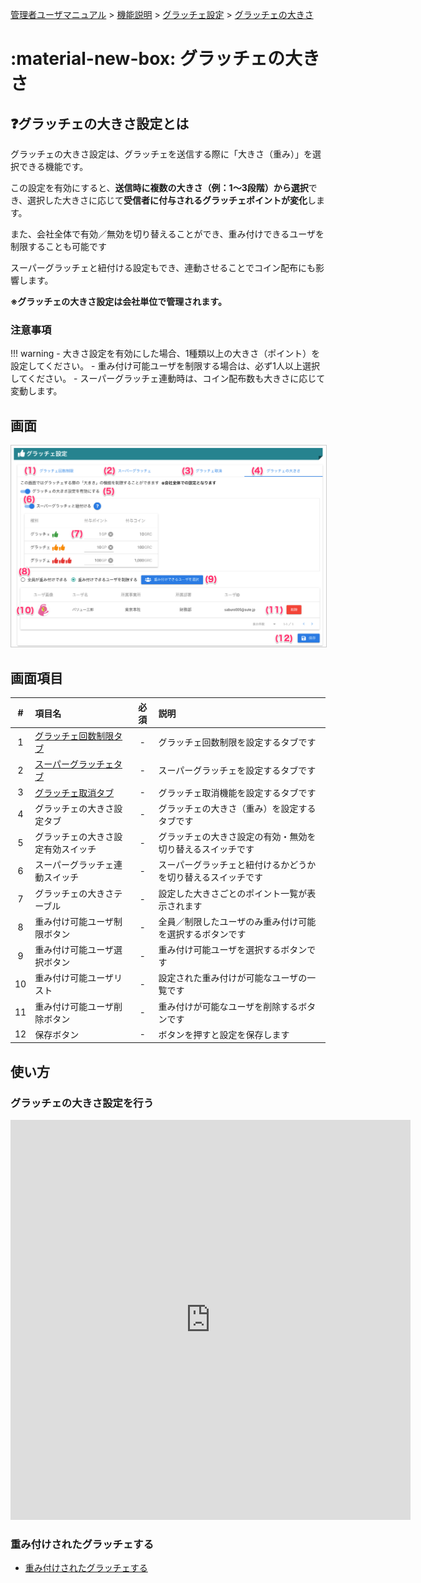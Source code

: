 [管理者ユーザマニュアル](../../../管理者機能/) > [機能説明](../../../管理者機能/#_16) > [グラッチェ設定](../../../管理者機能/#_26) > [グラッチェの大きさ](#)
# :material-new-box: グラッチェの大きさ

## ❓グラッチェの大きさ設定とは

グラッチェの大きさ設定は、グラッチェを送信する際に「大きさ（重み）」を選択できる機能です。

この設定を有効にすると、**送信時に複数の大きさ（例：1～3段階）から選択**でき、選択した大きさに応じて**受信者に付与されるグラッチェポイントが変化**します。

また、会社全体で有効／無効を切り替えることができ、重み付けできるユーザを制限することも可能です

スーパーグラッチェと紐付ける設定もでき、連動させることでコイン配布にも影響します。

**※グラッチェの大きさ設定は会社単位で管理されます。**

### 注意事項

!!! warning
    - 大きさ設定を有効にした場合、1種類以上の大きさ（ポイント）を設定してください。
    - 重み付け可能ユーザを制限する場合は、必ず1人以上選択してください。
    - スーパーグラッチェ連動時は、コイン配布数も大きさに応じて変動します。

## 画面
<a href="../../../images/other/12.png" data-lightbox="スクリーンショット" data-title="スクリーンショット">
    <img src="../../../images/other/12.png" style="border: solid 1px #ccc; width: 800px;" />
</a>

## 画面項目

|   #   | 項目名                                 | 必須  | 説明                                                                           |
| :---: | :------------------------------------- | :---: | :----------------------------------------------------------------------------- |
|   1   | [グラッチェ回数制限タブ](other01.md)                 |   -   | グラッチェ回数制限を設定するタブです                                           |
|   2   | [スーパーグラッチェタブ](other02.md)                 |   -   | スーパーグラッチェを設定するタブです                                           |
|   3   | [グラッチェ取消タブ](other07.md)         |   -   | グラッチェ取消機能を設定するタブです                     |
|   4   | グラッチェの大きさ設定タブ |   -   | グラッチェの大きさ（重み）を設定するタブです |
|   5   | グラッチェの大きさ設定有効スイッチ |   -   | グラッチェの大きさ設定の有効・無効を切り替えるスイッチです |
|   6   | スーパーグラッチェ連動スイッチ |   -   | スーパーグラッチェと紐付けるかどうかを切り替えるスイッチです |
|  7   | グラッチェの大きさテーブル |   -   | 設定した大きさごとのポイント一覧が表示されます |
|  8   | 重み付け可能ユーザ制限ボタン |   -   | 全員／制限したユーザのみ重み付け可能を選択するボタンです |
|  9   | 重み付け可能ユーザ選択ボタン |   -   | 重み付け可能ユーザを選択するボタンです |
|  10   | 重み付け可能ユーザリスト |   -   | 設定された重み付けが可能なユーザの一覧です |
|  11   | 重み付け可能ユーザ削除ボタン |   -   | 重み付けが可能なユーザを削除するボタンです |
|   12   | 保存ボタン                             |   -   | ボタンを押すと設定を保存します                                                 |


## 使い方

### グラッチェの大きさ設定を行う
<iframe src="https://scribehow.com/embed/__t88G6JJsQcy76myEg7E00w" width="640" height="640" allowfullscreen frameborder="0"></iframe>

### 重み付けされたグラッチェする
- [重み付けされたグラッチェする](../../一般機能/GraziePoint/grazie02.md#_8)